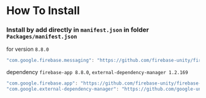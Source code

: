 # How To Install

### Install by add directly in `manifest.json` in folder `Packages/manifest.json`


for version `8.8.0`
```csharp
"com.google.firebase.messaging": "https://github.com/firebase-unity/firebase-messaging.git#8.8.0",
```


dependency `firebase-app 8.8.0`, `external-dependency-manager 1.2.169`
```csharp
"com.google.firebase.app": "https://github.com/firebase-unity/firebase-app.git#8.8.0",
"com.google.external-dependency-manager": "https://github.com/google-unity/external-dependency-manager.git#1.2.169",
```